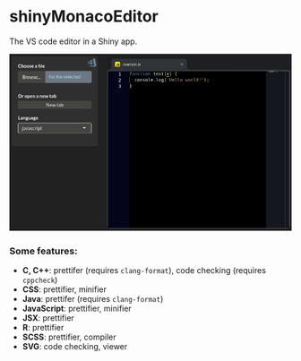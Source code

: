 # shinyMonacoEditor

The VS code editor in a Shiny app.

![](https://raw.githubusercontent.com/stla/shinyMonacoEditor/master/inst/screenshots/shinyMonacoEditor.gif)

### Some features:

- **C, C++**: prettifer (requires `clang-format`), code checking (requires `cppcheck`)
- **CSS**: prettifier, minifier
- **Java**: prettifer (requires `clang-format`)
- **JavaScript**: prettifier, minifier
- **JSX**: prettifier
- **R**: prettifier
- **SCSS**: prettifier, compiler
- **SVG**: code checking, viewer
